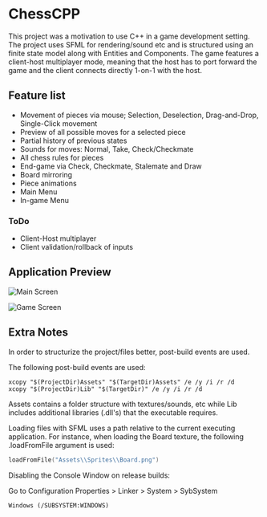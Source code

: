 # ChessCPP

This project was a motivation to use C++ in a game development setting. The project uses SFML for rendering/sound etc and is structured using an finite state model along with Entities and Components. The game features a client-host multiplayer mode, meaning that the host has to port forward the game and the client connects directly 1-on-1 with the host.

## Feature list

- Movement of pieces via mouse; Selection, Deselection, Drag-and-Drop, Single-Click movement
- Preview of all possible moves for a selected piece
- Partial history of previous states
- Sounds for moves: Normal, Take, Check/Checkmate
- All chess rules for pieces
- End-game via Check, Checkmate, Stalemate and Draw
- Board mirroring
- Piece animations
- Main Menu
- In-game Menu

### ToDo

- Client-Host multiplayer
- Client validation/rollback of inputs

## Application Preview 

![Main Screen](https://i.imgur.com/xWQN6Rg.png)

![Game Screen](https://i.imgur.com/58oPpwx.png)

## Extra Notes
In order to structurize the project/files better, post-build events are used.

The following post-build events are used:
```
xcopy "$(ProjectDir)Assets" "$(TargetDir)Assets" /e /y /i /r /d
xcopy "$(ProjectDir)Lib" "$(TargetDir)" /e /y /i /r /d
```
Assets contains a folder structure with textures/sounds, etc while Lib includes additional libraries (.dll's) that the executable requires.

Loading files with SFML uses a path relative to the current executing application. For instance, when loading the Board texture, the following .loadFromFile argument is used:

```C++
loadFromFile("Assets\\Sprites\\Board.png")
```

Disabling the Console Window on release builds:

Go to Configuration Properties > Linker > System > SybSystem
```
Windows (/SUBSYSTEM:WINDOWS)
```

